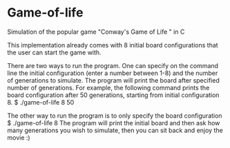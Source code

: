 # Game-of-life
Simulation of the popular game "Conway's Game of Life " in C

This implementation already comes with 8 initial board configurations that the user can start the game with.

There are two ways to run the program. One can specify on the command line the initial configuration 
(enter a number between 1-8) and the number of generations to simulate. The program will print the board after specified number
of generations. For example, the following command prints the board configuration after 50 generations, starting 
from initial configuration 8. $ ./game-of-life 8 50

The other way to run the program is to only specify the board configuration $ ./game-of-life 8 
The program will print the initial board and then ask how many generations you wish to simulate, then you can sit
back and enjoy the movie :)
